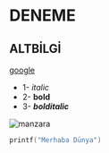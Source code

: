 # DENEME

## ALTBİLGİ

[google](http://www.google.com)


- 1- *italic* 
- 2- **bold** 
- 3- ***bolditalic***

![manzara](https://fotolifeakademi.com/uploads/2020/04/manzara-fotografi-cekmek-724x394.webp)
```C
printf("Merhaba Dünya")
```

